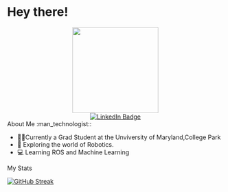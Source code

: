 
<h1>
  Hey there!
</h1>
<div id="header" align="center">
  <img src="https://media.giphy.com/media/B6IBrYTyvo1UJOXF9u/giphy.gif" width="200"/>
</div>
<div id="badges"  align="center">
  <a href="https://www.linkedin.com/in/suriya-suresh">
    <img src="https://img.shields.io/badge/LinkedIn-blue?style=for-the-badge&logo=linkedin&logoColor=white" alt="LinkedIn Badge"/>
  </a>
<div id="badges"  align="center">
  <img src="https://komarev.com/ghpvc/?username=theunknowninfinite&style=flat-square&color=blueviolet" alt=""/>
</div>

<div align="left">
About Me :man_technologist::

- :man_student:Currently a Grad Student at the Unviversity of Maryland,College Park
- :robot: Exploring the world of Robotics.
- :computer: Learning ROS and Machine Learning
</div>
<div align="left">
My Stats

[![GitHub Streak](http://github-readme-streak-stats.herokuapp.com?user=theunknowninfinite&theme=midnight-purple&hide_border=true&border_radius=4&date_format=M%20j%5B%2C%20Y%5D)](https://git.io/streak-stats)

</div>
